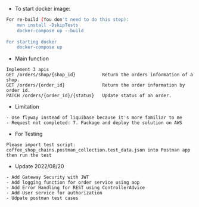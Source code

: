 * To start docker image:

```bash
For re-build (You don't need to do this step): 
	mvn install -DskipTests
	docker-compose up --build
	
For starting docker
	docker-compose up
```

* Main function

```shell
Implement 3 apis
GET /orders/shop/{shop_id}			Return the orders information of a shop.
GET /orders/{order_id}				Return the order information by order id.
PATCH /orders/{order_id}/{status}	Update status of an order.
```

* Limitation

```shell
- Use flyway instead of liquibase because it's more familiar to me
- Request not completed: 7. Package and deploy the solution on AWS 
```

* For Testing

```shell
Please import test script: coffee_shop_chains.postman_collection.test_data.json into Postnan app then run the test
```


* Update 2022/08/20
```shell
- Add Gateway Security with JWT
- Add logging function for order service using aop
- Add Error Handling for REST using ControllerAdvice
- Add User service for authorization
- Udpate postman test cases
```